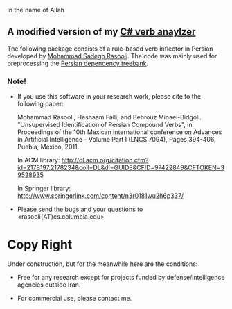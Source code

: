 In the name of Allah

## A modified version of my [C# verb anaylzer](https://github.com/rasoolims/PersianVerbAnalyzer)

The following package consists of a rule-based verb inflector in Persian developed by [Mohammad Sadegh Rasooli](http://www.cs.columbia.edu/~rasooli/). The code was mainly used for preprocessing the [Persian dependency treebank](http://dadegan.ir/en). 

### Note!
 - If you use this software in your research work, please cite to the following paper:

	Mohammad Rasooli, Heshaam Faili, and Behrouz Minaei-Bidgoli. "Unsupervised Identification of Persian Compound Verbs", in Proceedings of the 10th Mexican international conference on Advances in Artificial Intelligence - Volume Part I (LNCS 7094), Pages 394-406, Puebla, Mexico, 2011.

	In ACM library: <http://dl.acm.org/citation.cfm?id=2178197.2178234&coll=DL&dl=GUIDE&CFID=97422849&CFTOKEN=39528935>

	In Springer library: <http://www.springerlink.com/content/n3r0181wu2h6p337/>


 - Please send the bugs and your questions to <rasooli{AT}cs.columbia.edu>

 # Copy Right
Under construction, but for the meanwhile here are the conditions:

* Free for any research except for projects funded by defense/intelligence agencies outside Iran.

* For commercial use, please contact me.

